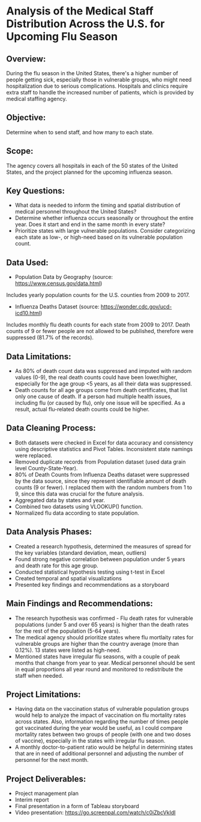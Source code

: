 # Analysis of the Medical Staff Distribution Across the U.S. for Upcoming Flu Season

## Overview: 
During the flu season in the United States, there's a higher number of people getting sick, especially those in vulnerable groups, who might need hospitalization due to serious complications. Hospitals and clinics require extra staff to handle the increased number of patients, which is provided by medical staffing agency.

## Objective: 
Determine when to send staff, and how many to each state.

## Scope: 
The agency covers all hospitals in each of the 50 states of the United States, and the project planned for the upcoming influenza season.

## Key Questions:
- What data is needed to inform the timing and spatial distribution of medical personnel throughout the United States?
- Determine whether influenza occurs seasonally or throughout the entire year. Does it start and end in the same month in every state?
- Prioritize states with large vulnerable populations. Consider categorizing each state as low-, or high-need based on its vulnerable population count.
  
## Data Used:
- Population Data by Geography (source: https://www.census.gov/data.html)

Includes yearly population counts for the U.S. counties from 2009 to 2017.
- Influenza Deaths Dataset (source: https://wonder.cdc.gov/ucd-icd10.html)

Includes monthly flu death counts for each state from 2009 to 2017. Death counts of 9 or fewer people are not allowed to be published, therefore were suppressed (81.7% of the records).

## Data Limitations:
- As 80% of death count data was suppressed and imputed with random values (0-9), the real death counts could have been lower/higher, especially for the age group <5 years, as all their data was suppressed.
- Death counts for all age groups come from death certificates, that list only one cause of death. If a person had multiple health issues, including flu (or caused by flu), only one issue will be specified. As a result, actual flu-related death counts could be higher.

## Data Cleaning Process:
- Both datasets were checked in Excel for data accuracy and consistency using descriptive statistics and Pivot Tables. Inconsistent state namings were replaced.
- Removed duplicate records from Population dataset (used data grain level County-State-Year).
- 80% of Death Counts from Influenza Deaths dataset were suppressed by the data source, since they represent identifiable amount of death counts (9 or fewer). I replaced them with the random numbers from 1 to 9, since this data was crucial for the future analysis.
- Aggregated data by states and year.
- Combined two datasets using VLOOKUP() function.
- Normalized flu data according to state population.

## Data Analysis Phases:
  - Created a research hypothesis, determined the measures of spread for the key variables (standard deviation, mean, outliers)
  - Found strong negative correlation between population under 5 years and death rate for this age group.
  - Conducted statistical hypothesis testing using t-test in Excel
  - Created temporal and spatial visualizations
  - Presented key findings and recommendations as a storyboard
 
## Main Findings and Recommendations:
- The research hypothesis was confirmed - Flu death rates for vulnerable populations (under 5 and over 65 years) is higher than the death rates for the rest of the population (5-64 years). 
- The medical agency should prioritize states where flu mortlaity rates for vulnerable groups are higher than the country average (more than 0.12%). 13 states were listed as high-need.
- Mentioned states have irregular flu seasons, with a couple of peak months that change from year to year. Medical personnel should be sent in equal proportions all year round and monitored to redistribute the staff when needed.

## Project Limitations:
- Having data on the vaccination status of vulnerable population groups would help to analyze the impact of vaccination on flu mortality rates across states. Also, information regarding the number of times people got vaccinated during the year would be useful, as I could compare mortality rates between two groups of people (with one and two doses of vaccine), especially in the states with irregular flu season.
- A monthly doctor-to-patient ratio would be helpful in determining states that are in need of additional personnel and adjusting the number of personnel for the next month.

## Project Deliverables:
- Project management plan
- Interim report
- Final presentation in a form of Tableau storyboard
- Video presentation: https://go.screenpal.com/watch/c0iZbcVkIdI

